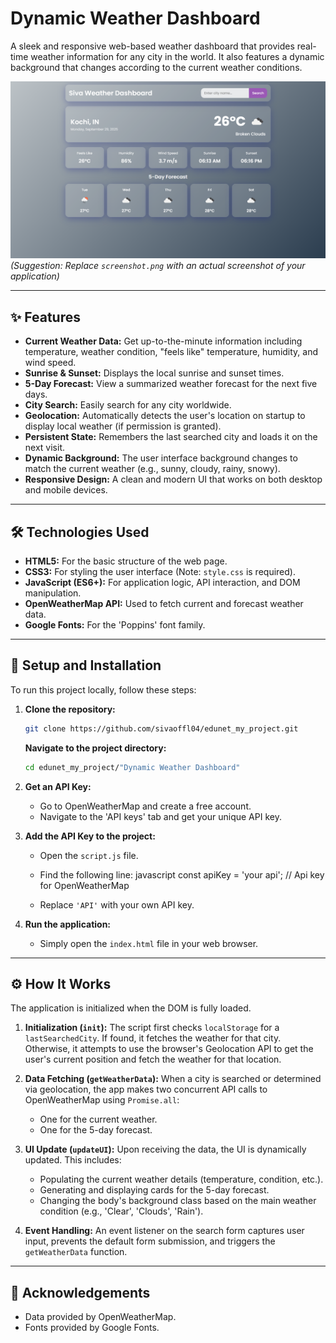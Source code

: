 # Dynamic Weather Dashboard

A sleek and responsive web-based weather dashboard that provides real-time weather information for any city in the world. It also features a dynamic background that changes according to the current weather conditions.

![Screenshot of the Weather Dashboard](./screenshot.png)
*(Suggestion: Replace `screenshot.png` with an actual screenshot of your application)*

---

## ✨ Features

- **Current Weather Data:** Get up-to-the-minute information including temperature, weather condition, "feels like" temperature, humidity, and wind speed.
- **Sunrise & Sunset:** Displays the local sunrise and sunset times.
- **5-Day Forecast:** View a summarized weather forecast for the next five days.
- **City Search:** Easily search for any city worldwide.
- **Geolocation:** Automatically detects the user's location on startup to display local weather (if permission is granted).
- **Persistent State:** Remembers the last searched city and loads it on the next visit.
- **Dynamic Background:** The user interface background changes to match the current weather (e.g., sunny, cloudy, rainy, snowy).
- **Responsive Design:** A clean and modern UI that works on both desktop and mobile devices.

---

## 🛠️ Technologies Used

- **HTML5:** For the basic structure of the web page.
- **CSS3:** For styling the user interface (Note: `style.css` is required).
- **JavaScript (ES6+):** For application logic, API interaction, and DOM manipulation.
- **OpenWeatherMap API:** Used to fetch current and forecast weather data.
- **Google Fonts:** For the 'Poppins' font family.

---

## 🚀 Setup and Installation

To run this project locally, follow these steps:

1.  **Clone the repository:**
     ```bash
     git clone https://github.com/sivaoffl04/edunet_my_project.git
     ```
     **Navigate to the project directory:**
     ```bash
     cd edunet_my_project/"Dynamic Weather Dashboard"
     ```
2. **Get an API Key:**
    - Go to OpenWeatherMap and create a free account.
    - Navigate to the 'API keys' tab and get your unique API key.

3. **Add the API Key to the project:**
    - Open the `script.js` file.
    - Find the following line:
    javascript
      const apiKey = 'your api'; // Api key for OpenWeatherMap

    - Replace `'API'` with your own API key.

4. **Run the application:**
    - Simply open the `index.html` file in your web browser.

---

## ⚙️ How It Works

The application is initialized when the DOM is fully loaded.

1. **Initialization (`init`):** The script first checks `localStorage` for a `lastSearchedCity`. If found, it fetches the weather for that city. Otherwise, it attempts to use the browser's Geolocation API to get the user's current position and fetch the weather for that location.

2. **Data Fetching (`getWeatherData`):** When a city is searched or determined via geolocation, the app makes two concurrent API calls to OpenWeatherMap using `Promise.all`:
    - One for the current weather.
    - One for the 5-day forecast.

3. **UI Update (`updateUI`):** Upon receiving the data, the UI is dynamically updated. This includes:
    - Populating the current weather details (temperature, condition, etc.).
    - Generating and displaying cards for the 5-day forecast.
    - Changing the body's background class based on the main weather condition (e.g., 'Clear', 'Clouds', 'Rain').

4. **Event Handling:** An event listener on the search form captures user input, prevents the default form submission, and triggers the `getWeatherData` function.

---

## 🙏 Acknowledgements

- Data provided by OpenWeatherMap.
- Fonts provided by Google Fonts.


